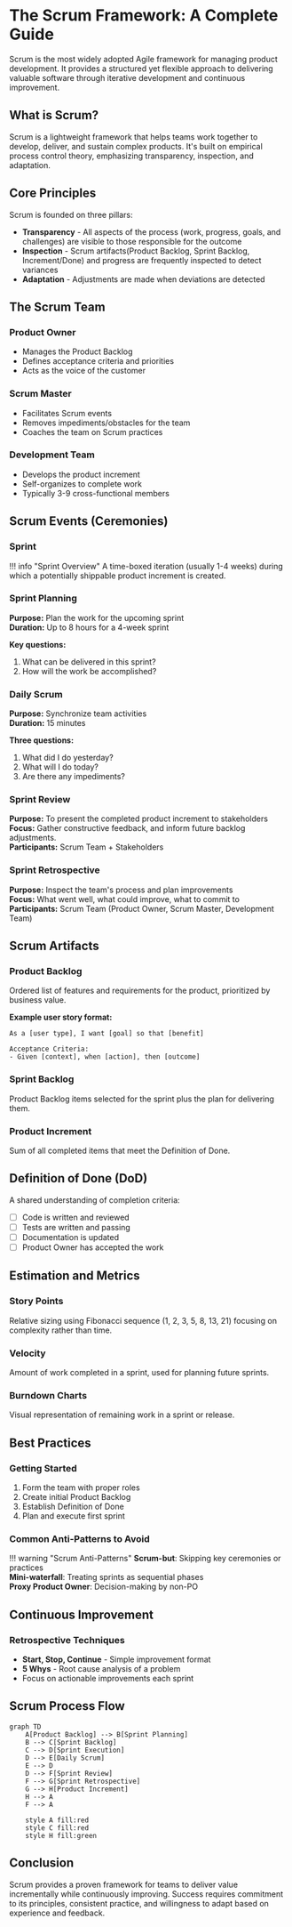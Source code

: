 # The Scrum Framework: A Complete Guide

Scrum is the most widely adopted Agile framework for managing product development. It provides a structured yet flexible approach to delivering valuable software through iterative development and continuous improvement.

## What is Scrum?

Scrum is a lightweight framework that helps teams work together to develop, deliver, and sustain complex products. It's built on empirical process control theory, emphasizing transparency, inspection, and adaptation.

## Core Principles

Scrum is founded on three pillars:

- **Transparency** - All aspects of the process (work, progress, goals, and challenges) are visible to those responsible  for the outcome
- **Inspection** - Scrum artifacts(Product Backlog, Sprint Backlog, Increment/Done) and progress are frequently inspected to detect variances
- **Adaptation** - Adjustments are made when deviations are detected

## The Scrum Team

### Product Owner
- Manages the Product Backlog
- Defines acceptance criteria and priorities
- Acts as the voice of the customer

### Scrum Master
- Facilitates Scrum events
- Removes impediments/obstacles for the team
- Coaches the team on Scrum practices

### Development Team
- Develops the product increment
- Self-organizes to complete work
- Typically 3-9 cross-functional members

## Scrum Events (Ceremonies)

### Sprint
!!! info "Sprint Overview"
    A time-boxed iteration (usually 1-4 weeks) during which a potentially shippable product increment is created.

### Sprint Planning
**Purpose:** Plan the work for the upcoming sprint  
**Duration:** Up to 8 hours for a 4-week sprint  

**Key questions:**
1. What can be delivered in this sprint?
2. How will the work be accomplished?

### Daily Scrum
**Purpose:** Synchronize team activities  
**Duration:** 15 minutes  

**Three questions:**
1. What did I do yesterday?
2. What will I do today?
3. Are there any impediments?

### Sprint Review
**Purpose:** To present the completed product increment to stakeholders  
**Focus:** Gather constructive feedback, and inform future backlog adjustments.  
**Participants:** Scrum Team + Stakeholders

### Sprint Retrospective
**Purpose:** Inspect the team's process and plan improvements  
**Focus:** What went well, what could improve, what to commit to  
**Participants:** Scrum Team (Product Owner, Scrum Master, Development Team)

## Scrum Artifacts

### Product Backlog
Ordered list of features and requirements for the product, prioritized by business value.

**Example user story format:**
```
As a [user type], I want [goal] so that [benefit]

Acceptance Criteria:
- Given [context], when [action], then [outcome]
```

### Sprint Backlog
Product Backlog items selected for the sprint plus the plan for delivering them.

### Product Increment
Sum of all completed items that meet the Definition of Done.

## Definition of Done (DoD)

A shared understanding of completion criteria:

- [ ] Code is written and reviewed
- [ ] Tests are written and passing
- [ ] Documentation is updated
- [ ] Product Owner has accepted the work

## Estimation and Metrics

### Story Points
Relative sizing using Fibonacci sequence (1, 2, 3, 5, 8, 13, 21) focusing on complexity rather than time.

### Velocity
Amount of work completed in a sprint, used for planning future sprints.

### Burndown Charts
Visual representation of remaining work in a sprint or release.

## Best Practices

### Getting Started
1. Form the team with proper roles
2. Create initial Product Backlog
3. Establish Definition of Done
4. Plan and execute first sprint

### Common Anti-Patterns to Avoid

!!! warning "Scrum Anti-Patterns"
    **Scrum-but**: Skipping key ceremonies or practices  
    **Mini-waterfall**: Treating sprints as sequential phases  
    **Proxy Product Owner**: Decision-making by non-PO  

## Continuous Improvement

### Retrospective Techniques
- **Start, Stop, Continue** - Simple improvement format
- **5 Whys** - Root cause analysis of a problem
- Focus on actionable improvements each sprint

## Scrum Process Flow

```mermaid
graph TD
    A[Product Backlog] --> B[Sprint Planning]
    B --> C[Sprint Backlog]
    C --> D[Sprint Execution]
    D --> E[Daily Scrum]
    E --> D
    D --> F[Sprint Review]
    F --> G[Sprint Retrospective]
    G --> H[Product Increment]
    H --> A
    F --> A
    
    style A fill:red
    style C fill:red
    style H fill:green
```

## Conclusion

Scrum provides a proven framework for teams to deliver value incrementally while continuously improving. Success requires commitment to its principles, consistent practice, and willingness to adapt based on experience and feedback.
